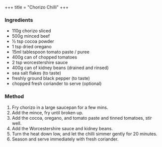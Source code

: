 +++
title = "Chorizo Chilli"
+++

### Ingredients

- 110g chorizo sliced
- 500g minced beef
- ½ tsp cocoa powder
- 1 tsp dried oregano
- 15ml tablespoon tomato paste / puree
- 400g can of chopped tomatoes
- 2 tsp worcestershire sauce
- 400g can of kidney beans (drained and rinsed)
- sea salt flakes (to taste)
- freshly ground black pepper (to taste)
- chopped fresh coriander to serve (optional)

### Method

1. Fry chorizo in a large saucepan for a few mins.
2. Add the mince, fry until broken up.
3. Add the cocoa, oregano, and tomato paste and tinned tomatoes, stir well.
4. Add the Worcestershire sauce and kidney beans.
5. Turn the heat down low, and let the chilli simmer gently for 20 minutes.
6. Season and serve immediately with fresh coriander.